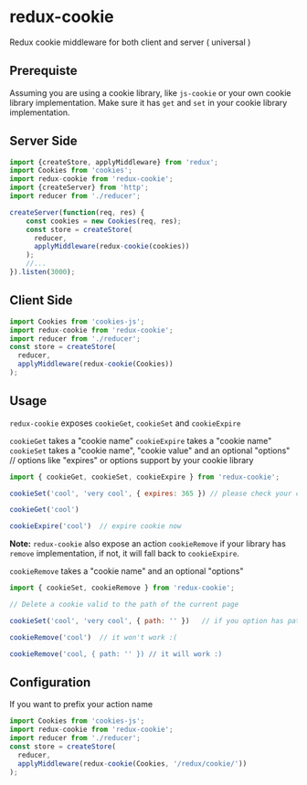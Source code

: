# redux-cookie
Redux cookie middleware for both client and server ( universal )

## Prerequiste
Assuming you are using a cookie library, like `js-cookie` or your own cookie library implementation.
Make sure it has `get` and `set` in your cookie library implementation.

## Server Side
```javascript
import {createStore, applyMiddleware} from 'redux';
import Cookies from 'cookies';
import redux-cookie from 'redux-cookie';
import {createServer} from 'http';
import reducer from './reducer';

createServer(function(req, res) {
    const cookies = new Cookies(req, res);
    const store = createStore(
      reducer,
      applyMiddleware(redux-cookie(cookies))
    );
    //...
}).listen(3000);
```

## Client Side
```javascript
import Cookies from 'cookies-js';
import redux-cookie from 'redux-cookie';
import reducer from './reducer';
const store = createStore(
  reducer,
  applyMiddleware(redux-cookie(Cookies))
);
```

## Usage
`redux-cookie` exposes `cookieGet`, `cookieSet` and `cookieExpire`

`cookieGet` takes a "cookie name"
`cookieExpire` takes a "cookie name"
`cookieSet` takes a "cookie name", "cookie value" and an optional "options"  // options like "expires" or options support by your cookie library

```javascript
import { cookieGet, cookieSet, cookieExpire } from 'redux-cookie';

cookieSet('cool', 'very cool', { expires: 365 }) // please check your cookie library for what is supported

cookieGet('cool')

cookieExpire('cool')  // expire cookie now

```

**Note:** `redux-cookie` also expose an action `cookieRemove` if your library has `remove` implementation, 
if not, it will fall back to `cookieExpire`.

`cookieRemove` takes a "cookie name" and an optional "options"

```javascript
import { cookieSet, cookieRemove } from 'redux-cookie';

// Delete a cookie valid to the path of the current page

cookieSet('cool', 'very cool', { path: '' })   // if you option has path

cookieRemove('cool')  // it won't work :(

cookieRemove('cool, { path: '' }) // it will work :)

```

## Configuration

If you want to prefix your action name

```javascript
import Cookies from 'cookies-js';
import redux-cookie from 'redux-cookie';
import reducer from './reducer';
const store = createStore(
  reducer,
  applyMiddleware(redux-cookie(Cookies, '/redux/cookie/'))
);
```